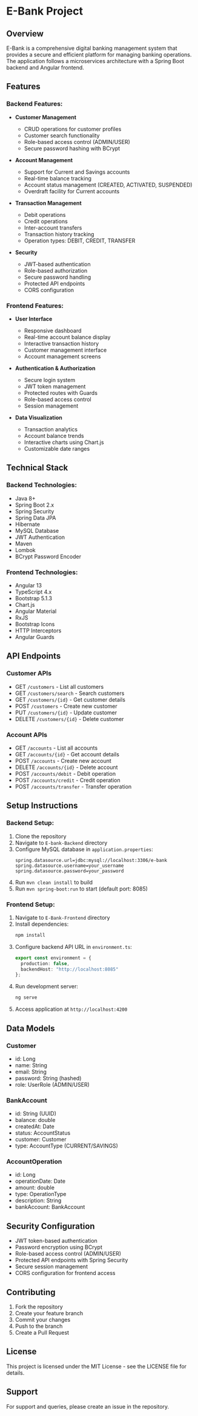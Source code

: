 # E-Bank Project

## Overview
E-Bank is a comprehensive digital banking management system that provides a secure and efficient platform for managing banking operations. The application follows a microservices architecture with a Spring Boot backend and Angular frontend.

## Features

### Backend Features:
- **Customer Management**
  - CRUD operations for customer profiles
  - Customer search functionality
  - Role-based access control (ADMIN/USER)
  - Secure password hashing with BCrypt

- **Account Management**
  - Support for Current and Savings accounts
  - Real-time balance tracking
  - Account status management (CREATED, ACTIVATED, SUSPENDED)
  - Overdraft facility for Current accounts

- **Transaction Management**
  - Debit operations
  - Credit operations
  - Inter-account transfers
  - Transaction history tracking
  - Operation types: DEBIT, CREDIT, TRANSFER

- **Security**
  - JWT-based authentication
  - Role-based authorization
  - Secure password handling
  - Protected API endpoints
  - CORS configuration

### Frontend Features:
- **User Interface**
  - Responsive dashboard
  - Real-time account balance display
  - Interactive transaction history
  - Customer management interface
  - Account management screens

- **Authentication & Authorization**
  - Secure login system
  - JWT token management
  - Protected routes with Guards
  - Role-based access control
  - Session management

- **Data Visualization**
  - Transaction analytics
  - Account balance trends
  - Interactive charts using Chart.js
  - Customizable date ranges

## Technical Stack

### Backend Technologies:
- Java 8+
- Spring Boot 2.x
- Spring Security
- Spring Data JPA
- Hibernate
- MySQL Database
- JWT Authentication
- Maven
- Lombok
- BCrypt Password Encoder

### Frontend Technologies:
- Angular 13
- TypeScript 4.x
- Bootstrap 5.1.3
- Chart.js
- Angular Material
- RxJS
- Bootstrap Icons
- HTTP Interceptors
- Angular Guards

## API Endpoints

### Customer APIs
- GET `/customers` - List all customers
- GET `/customers/search` - Search customers
- GET `/customers/{id}` - Get customer details
- POST `/customers` - Create new customer
- PUT `/customers/{id}` - Update customer
- DELETE `/customers/{id}` - Delete customer

### Account APIs
- GET `/accounts` - List all accounts
- GET `/accounts/{id}` - Get account details
- POST `/accounts` - Create new account
- DELETE `/accounts/{id}` - Delete account
- POST `/accounts/debit` - Debit operation
- POST `/accounts/credit` - Credit operation
- POST `/accounts/transfer` - Transfer operation

## Setup Instructions

### Backend Setup:
1. Clone the repository
2. Navigate to `E-bank-Backend` directory
3. Configure MySQL database in `application.properties`:
   ```properties
   spring.datasource.url=jdbc:mysql://localhost:3306/e-bank
   spring.datasource.username=your_username
   spring.datasource.password=your_password
   ```
4. Run `mvn clean install` to build
5. Run `mvn spring-boot:run` to start (default port: 8085)

### Frontend Setup:
1. Navigate to `E-Bank-Frontend` directory
2. Install dependencies:
   ```bash
   npm install
   ```
3. Configure backend API URL in `environment.ts`:
   ```typescript
   export const environment = {
     production: false,
     backendHost: "http://localhost:8085"
   };
   ```
4. Run development server:
   ```bash
   ng serve
   ```
5. Access application at `http://localhost:4200`

## Data Models

### Customer
- id: Long
- name: String
- email: String
- password: String (hashed)
- role: UserRole (ADMIN/USER)

### BankAccount
- id: String (UUID)
- balance: double
- createdAt: Date
- status: AccountStatus
- customer: Customer
- type: AccountType (CURRENT/SAVINGS)

### AccountOperation
- id: Long
- operationDate: Date
- amount: double
- type: OperationType
- description: String
- bankAccount: BankAccount

## Security Configuration
- JWT token-based authentication
- Password encryption using BCrypt
- Role-based access control (ADMIN/USER)
- Protected API endpoints with Spring Security
- Secure session management
- CORS configuration for frontend access

## Contributing
1. Fork the repository
2. Create your feature branch
3. Commit your changes
4. Push to the branch
5. Create a Pull Request

## License
This project is licensed under the MIT License - see the LICENSE file for details.

## Support
For support and queries, please create an issue in the repository.

